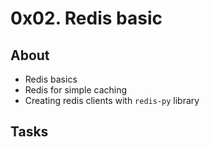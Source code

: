 # 0x02. Redis basic

## About
- Redis basics
- Redis for simple caching
- Creating redis clients with `redis-py` library

## Tasks
